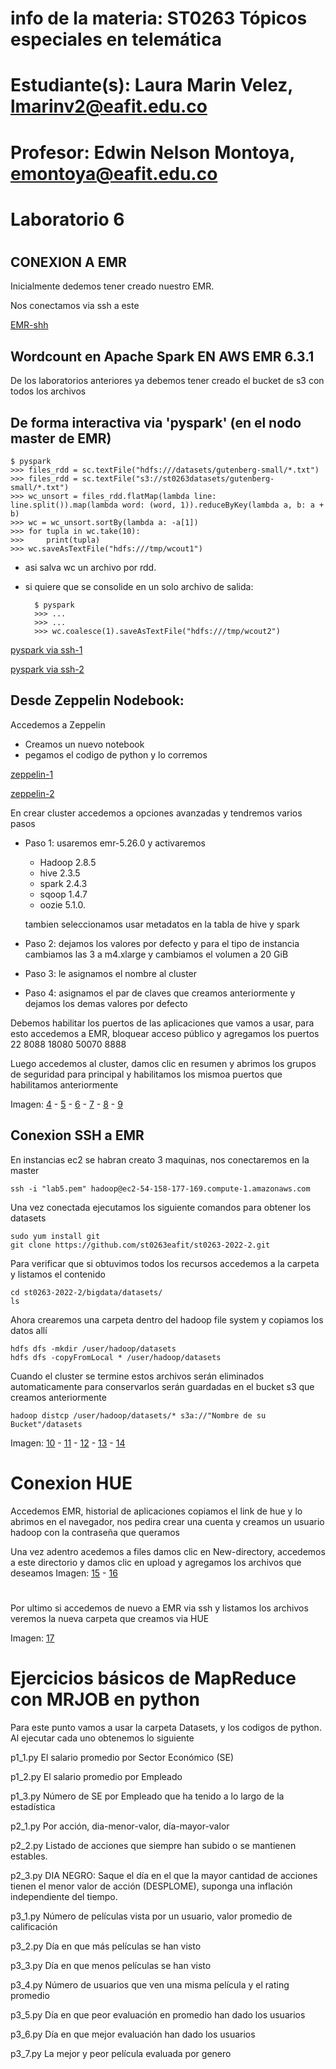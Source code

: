 # info de la materia: ST0263 Tópicos especiales en telemática
#
# Estudiante(s): Laura Marin Velez, lmarinv2@eafit.edu.co
#
# Profesor: Edwin Nelson Montoya, emontoya@eafit.edu.co
#
#
# Laboratorio 6
#
## CONEXION A EMR

Inicialmente dedemos tener creado nuestro EMR.

Nos conectamos via ssh a este 

[EMR-shh](evidencias/emr-1.png)

## Wordcount en Apache Spark EN AWS EMR 6.3.1

De los laboratorios anteriores ya debemos tener creado el bucket de s3 con todos los archivos 

## De forma interactiva via 'pyspark' (en el nodo master de EMR)

    $ pyspark
    >>> files_rdd = sc.textFile("hdfs:///datasets/gutenberg-small/*.txt")
    >>> files_rdd = sc.textFile("s3://st0263datasets/gutenberg-small/*.txt")
    >>> wc_unsort = files_rdd.flatMap(lambda line: line.split()).map(lambda word: (word, 1)).reduceByKey(lambda a, b: a + b)
    >>> wc = wc_unsort.sortBy(lambda a: -a[1])
    >>> for tupla in wc.take(10):
    >>>     print(tupla)
    >>> wc.saveAsTextFile("hdfs:///tmp/wcout1")

* asi salva wc un archivo por rdd.
* si quiere que se consolide en un solo archivo de salida:

        $ pyspark
        >>> ...
        >>> ...
        >>> wc.coalesce(1).saveAsTextFile("hdfs:///tmp/wcout2")


[pyspark via ssh-1](evidencias/emr-2.png)

[pyspark via ssh-2](evidencias/emr-3.png)

## Desde Zeppelin Nodebook:

Accedemos a Zeppelin

- Creamos un nuevo notebook
- pegamos el codigo de python y lo corremos

[zeppelin-1](evidencias/emr-4.png)

[zeppelin-2](evidencias/emr-5.png)


En crear cluster accedemos a opciones avanzadas y tendremos varios pasos
* Paso 1: usaremos emr-5.26.0 y activaremos 
    - Hadoop 2.8.5 
    - hive 2.3.5 
    - spark 2.4.3 
    - sqoop 1.4.7 
    - oozie 5.1.0. 

    tambien seleccionamos usar metadatos en la tabla de hive y spark

* Paso 2: dejamos los valores por defecto y para el tipo de instancia cambiamos las 3 a m4.xlarge y cambiamos el volumen a 20 GiB

* Paso 3: le asignamos el nombre al cluster

* Paso 4: asignamos el par de claves que creamos anteriormente y dejamos los demas valores por defecto 

Debemos habilitar los puertos de las aplicaciones que vamos a usar, para esto accedemos a EMR, bloquear acceso público y agregamos los puertos
22
8088
18080
50070
8888

Luego accedemos al cluster, damos clic en resumen y abrimos los grupos de seguridad para principal y habilitamos los mismoa puertos que habilitamos anteriormente

Imagen: [4](evidencias/4.png) - [5](evidencias/5.png) - [6](evidencias/6.png) - [7](evidencias/7.png) - [8](evidencias/8.png) - [9](evidencias/9.png)

## Conexion SSH a EMR

En instancias ec2 se habran creato 3 maquinas, nos conectaremos en la master

```
ssh -i "lab5.pem" hadoop@ec2-54-158-177-169.compute-1.amazonaws.com
```
Una vez conectada ejecutamos los siguiente comandos para obtener los datasets

```
sudo yum install git
git clone https://github.com/st0263eafit/st0263-2022-2.git
```
Para verificar que si obtuvimos todos los recursos accedemos a la carpeta y listamos el contenido

```
cd st0263-2022-2/bigdata/datasets/
ls
```
Ahora crearemos una carpeta dentro del hadoop file system y copiamos los datos allí

```
hdfs dfs -mkdir /user/hadoop/datasets
hdfs dfs -copyFromLocal * /user/hadoop/datasets
```

Cuando el cluster se termine estos archivos serán eliminados automaticamente para conservarlos serán guardadas en el bucket s3 que creamos anteriormente

```
hadoop distcp /user/hadoop/datasets/* s3a://"Nombre de su Bucket"/datasets
```

Imagen: [10](evidencias/10.png) - [11](evidencias/11.png) - [12](evidencias/12.png) - [13](evidencias/13.png) - [14](evidencias/14.png)

# Conexion HUE

Accedemos  EMR, historial de aplicaciones copiamos el link de hue y lo abrimos en el navegador, nos pedira crear una cuenta y creamos un usuario hadoop con la contraseña que queramos 

Una vez adentro acedemos a files damos clic en New-directory, accedemos a este directorio y damos clic en upload y agregamos los archivos que deseamos
Imagen: [15](evidencias/15.png) - [16](evidencias/16.png)


#

Por ultimo si accedemos de nuevo a EMR via ssh y listamos los archivos veremos la nueva carpeta que creamos via HUE

Imagen: [17](evidencias/17.png)

# Ejercicios básicos de MapReduce con MRJOB en python

Para este punto vamos a usar la carpeta Datasets, y los codigos de python.
Al ejecutar cada uno obtenemos lo siguiente 

p1_1.py El salario promedio por Sector Económico (SE)

p1_2.py El salario promedio por Empleado

p1_3.py Número de SE por Empleado que ha tenido a lo largo de la estadística

p2_1.py Por acción, dia-menor-valor, día-mayor-valor

p2_2.py Listado de acciones que siempre han subido o se mantienen estables.

p2_3.py  DIA NEGRO: Saque el día en el que la mayor cantidad de acciones tienen el menor valor de acción (DESPLOME), suponga una inflación independiente del tiempo.

p3_1.py Número de películas vista por un usuario, valor promedio de calificación

p3_2.py Día en que más películas se han visto

p3_3.py Día en que menos películas se han visto

p3_4.py Número de usuarios que ven una misma película y el rating promedio

p3_5.py Día en que peor evaluación en promedio han dado los usuarios

p3_6.py Día en que mejor evaluación han dado los usuarios

p3_7.py La mejor y peor película evaluada por genero

